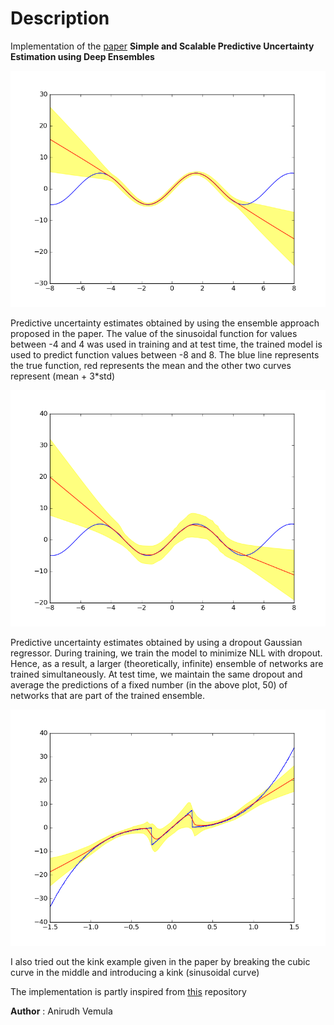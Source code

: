 # Description

Implementation of the [paper](https://arxiv.org/pdf/1612.01474v1.pdf) **Simple and Scalable Predictive Uncertainty Estimation using Deep Ensembles**

![Sinusoidal gaussian regressor](sinusoidal.png)


Predictive uncertainty estimates obtained by using the ensemble approach proposed in the paper. The value of the sinusoidal function for values between -4 and 4 was used in training and at test time, the trained model is used to predict function values between -8 and 8. The blue line represents the true function, red represents the mean and the other two curves represent (mean + 3*std)


![Sinusoidal gaussian dropout regressor](sinusoidal_dropout.png)

Predictive uncertainty estimates obtained by using a dropout Gaussian regressor. During training, we train the model to minimize NLL with dropout. Hence, as a result, a larger (theoretically, infinite) ensemble of networks are trained simultaneously. At test time, we maintain the same dropout and average the predictions of a fixed number (in the above plot, 50) of networks that are part of the trained ensemble.

![Kink example](kink.png)

I also tried out the kink example given in the paper by breaking the cubic curve in the middle and introducing a kink (sinusoidal curve)

The implementation is partly inspired from [this](https://github.com/muupan/deep-ensemble-uncertainty) repository

**Author** : Anirudh Vemula
